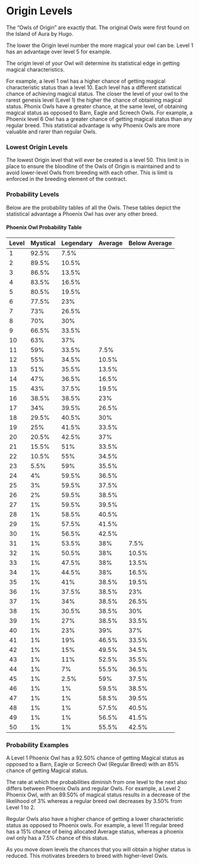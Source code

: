 # Origin Levels

The “Owls of Origin” are exactly that. The original Owls were first found on the Island of Aura by Hugo.

The lower the Origin level number the more magical your owl can be. Level 1 has an advantage over level 5 for example.

The origin level of your Owl will determine its statistical edge in getting magical characteristics.

For example, a level 1 owl has a higher chance of getting magical characteristic status than a level 10. Each level has a different statistical chance of achieving magical status. The closer the level of your owl to the rarest genesis level (Level 1) the higher the chance of obtaining magical status. Phonix Owls have a greater chance, at the same level, of obtaining magical status as opposed to Barn, Eagle and Screech Owls. For example, a Phoenix level 6 Owl has a greater chance of getting magical status than any regular breed. This statistical advantage is why Phoenix Owls are more valuable and rarer than regular Owls.

### Lowest Origin Levels

The lowest Origin level that will ever be created is a level 50. This limit is in place to ensure the bloodline of the Owls of Origin is maintained and to avoid lower-level Owls from breeding with each other. This is limit is enforced in the breeding element of the contract.

### Probability Levels

Below are the probability tables of all the Owls.  These tables depict the statistical advantage a Phoenix Owl has over any other breed.

#### Phoenix Owl Probability Table

| Level | Mystical | Legendary | Average | Below Average |
| ----- | -------- | --------- | ------- | ------------- |
| 1     | 92.5%    | 7.5%      |         |               |
| 2     | 89.5%    | 10.5%     |         |               |
| 3     | 86.5%    | 13.5%     |         |               |
| 4     | 83.5%    | 16.5%     |         |               |
| 5     | 80.5%    | 19.5%     |         |               |
| 6     | 77.5%    | 23%       |         |               |
| 7     | 73%      | 26.5%     |         |               |
| 8     | 70%      | 30%       |         |               |
| 9     | 66.5%    | 33.5%     |         |               |
| 10    | 63%      | 37%       |         |               |
| 11    | 59%      | 33.5%     | 7.5%    |               |
| 12    | 55%      | 34.5%     | 10.5%   |               |
| 13    | 51%      | 35.5%     | 13.5%   |               |
| 14    | 47%      | 36.5%     | 16.5%   |               |
| 15    | 43%      | 37.5%     | 19.5%   |               |
| 16    | 38.5%    | 38.5%     | 23%     |               |
| 17    | 34%      | 39.5%     | 26.5%   |               |
| 18    | 29.5%    | 40.5%     | 30%     |               |
| 19    | 25%      | 41.5%     | 33.5%   |               |
| 20    | 20.5%    | 42.5%     | 37%     |               |
| 21    | 15.5%    | 51%       | 33.5%   |               |
| 22    | 10.5%    | 55%       | 34.5%   |               |
| 23    | 5.5%     | 59%       | 35.5%   |               |
| 24    | 4%       | 59.5%     | 36.5%   |               |
| 25    | 3%       | 59.5%     | 37.5%   |               |
| 26    | 2%       | 59.5%     | 38.5%   |               |
| 27    | 1%       | 59.5%     | 39.5%   |               |
| 28    | 1%       | 58.5%     | 40.5%   |               |
| 29    | 1%       | 57.5%     | 41.5%   |               |
| 30    | 1%       | 56.5%     | 42.5%   |               |
| 31    | 1%       | 53.5%     | 38%     | 7.5%          |
| 32    | 1%       | 50.5%     | 38%     | 10.5%         |
| 33    | 1%       | 47.5%     | 38%     | 13.5%         |
| 34    | 1%       | 44.5%     | 38%     | 16.5%         |
| 35    | 1%       | 41%       | 38.5%   | 19.5%         |
| 36    | 1%       | 37.5%     | 38.5%   | 23%           |
| 37    | 1%       | 34%       | 38.5%   | 26.5%         |
| 38    | 1%       | 30.5%     | 38.5%   | 30%           |
| 39    | 1%       | 27%       | 38.5%   | 33.5%         |
| 40    | 1%       | 23%       | 39%     | 37%           |
| 41    | 1%       | 19%       | 46.5%   | 33.5%         |
| 42    | 1%       | 15%       | 49.5%   | 34.5%         |
| 43    | 1%       | 11%       | 52.5%   | 35.5%         |
| 44    | 1%       | 7%        | 55.5%   | 36.5%         |
| 45    | 1%       | 2.5%      | 59%     | 37.5%         |
| 46    | 1%       | 1%        | 59.5%   | 38.5%         |
| 47    | 1%       | 1%        | 58.5%   | 39.5%         |
| 48    | 1%       | 1%        | 57.5%   | 40.5%         |
| 49    | 1%       | 1%        | 56.5%   | 41.5%         |
| 50    | 1%       | 1%        | 55.5%   | 42.5%         |

### Probability Examples

A Level 1 Phoenix Owl has a 92.50% chance of getting Magical status as opposed to a Barn, Eagle or Screech Owl (Regular Breed) with an 85% chance of getting Magical status.&#x20;

The rate at which the probabilities diminish from one level to the next also differs between Phoenix Owls and regular Owls. For example, a Level 2 Phoenix Owl, with an 89.50% of magical status results in a decrease of the likelihood of 3% whereas a regular breed owl decreases by 3.50% from Level 1 to 2.&#x20;

Regular Owls also have a higher chance of getting a lower characteristic status as opposed to Phoenix owls. For example, a level 11 regular breed has a 15% chance of being allocated Average status, whereas a phoenix owl only has a 7.5% chance of this status.&#x20;

As you move down levels the chances that you will obtain a higher status is reduced. This motivates breeders to breed with higher-level Owls.



